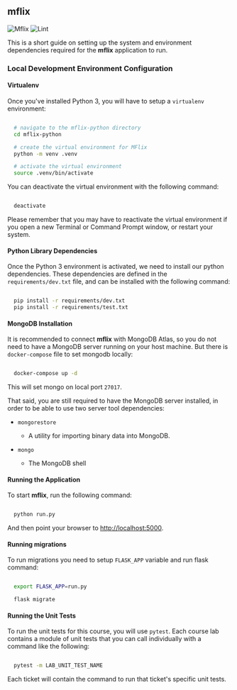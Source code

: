 ## mflix

![Mflix](https://github.com/lestex/M220P-mongo-python/workflows/Mflix/badge.svg) ![Lint](https://github.com/lestex/M220P-mongo-python/workflows/Lint/badge.svg?branch=master)

This is a short guide on setting up the system and environment dependencies
required for the **mflix** application to run.

### Local Development Environment Configuration

#### Virtualenv


Once you've installed Python 3, you will have to setup a
`virtualenv` environment:

```sh

  # navigate to the mflix-python directory
  cd mflix-python

  # create the virtual environment for MFlix
  python -m venv .venv

  # activate the virtual environment
  source .venv/bin/activate

```
You can deactivate the virtual environment with the following command:

```sh

  deactivate

```

Please remember that you may have to reactivate the virtual environment if you
open a new Terminal or Command Prompt window, or restart your system.


#### Python Library Dependencies

Once the Python 3 environment is activated, we need to install our python
dependencies. These dependencies are defined in the `requirements/dev.txt` file,
and can be installed with the following command:

```sh

  pip install -r requirements/dev.txt
  pip install -r requirements/test.txt

```

#### MongoDB Installation


It is recommended to connect **mflix** with MongoDB Atlas, so you do not need to
have a MongoDB server running on your host machine.
But there is `docker-compose` file to set mongodb locally:

```sh

  docker-compose up -d

```
This will set mongo on local port `27017`.

That said, you are still required to have the MongoDB server installed, in order
to be able to use two server tool dependencies:

- `mongorestore`

  - A utility for importing binary data into MongoDB.

- `mongo`

  - The MongoDB shell


#### Running the Application

To start **mflix**, run the following command:

```sh

  python run.py

```

And then point your browser to [http://localhost:5000](http://localhost:5000/).


#### Running migrations

To run migrations you need to setup `FLASK_APP` variable and run flask command:

```sh

  export FLASK_APP=run.py

  flask migrate

```

#### Running the Unit Tests

To run the unit tests for this course, you will use `pytest`. Each course lab
contains a module of unit tests that you can call individually with a command
like the following:

```sh

  pytest -m LAB_UNIT_TEST_NAME

```

Each ticket will contain the command to run that ticket's specific unit tests.
